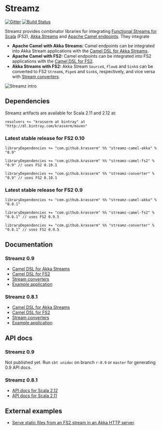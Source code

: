 Streamz
=======

[![Gitter](https://badges.gitter.im/krasserm/streamz.svg)](https://gitter.im/krasserm/streamz?utm_source=badge&utm_medium=badge&utm_campaign=pr-badge)
[![Build Status](https://travis-ci.org/krasserm/streamz.svg?branch=master)](https://travis-ci.org/krasserm/streamz)

Streamz provides combinator libraries for integrating [Functional Streams for Scala](https://github.com/functional-streams-for-scala/fs2) (FS2), [Akka Streams](http://doc.akka.io/docs/akka/2.4/scala/stream/index.html) and [Apache Camel endpoints](http://camel.apache.org/components.html). They integrate

- **Apache Camel with Akka Streams:** Camel endpoints can be integrated into Akka Stream applications with the [Camel DSL for Akka Streams](streamz-camel-akka/README.md).
- **Apache Camel with FS2:** Camel endpoints can be integrated into FS2 applications with the [Camel DSL for FS2](streamz-camel-fs2/README.md).
- **Akka Streams with FS2:** Akka Stream `Source`s, `Flow`s and `Sink`s can be converted to FS2 `Stream`s, `Pipe`s and `Sink`s, respectively, and vice versa with [Stream converters](streamz-converter/README.md).

![Streamz intro](images/streamz-intro.png)

Dependencies
------------

Streamz artifacts are available for Scala 2.11 and 2.12 at:

    resolvers += "krasserm at bintray" at "http://dl.bintray.com/krasserm/maven"

### Latest stable release for FS2 0.10

    libraryDependencies += "com.github.krasserm" %% "streamz-camel-akka" % "0.9"

    libraryDependencies += "com.github.krasserm" %% "streamz-camel-fs2" % "0.9" // uses FS2 0.10.1

    libraryDependencies += "com.github.krasserm" %% "streamz-converter" % "0.9" // uses FS2 0.10.1

### Latest stable release for FS2 0.9

    libraryDependencies += "com.github.krasserm" %% "streamz-camel-akka" % "0.8.1"

    libraryDependencies += "com.github.krasserm" %% "streamz-camel-fs2" % "0.8.1" // uses FS2 0.9.5

    libraryDependencies += "com.github.krasserm" %% "streamz-converter" % "0.8.1" // uses FS2 0.9.5

Documentation
-------------

### Streamz 0.9

- [Camel DSL for Akka Streams](streamz-camel-akka/README.md)
- [Camel DSL for FS2](streamz-camel-fs2/README.md)
- [Stream converters](streamz-converter/README.md)
- [Example application](streamz-examples/README.md)

### Streamz 0.8.1

- [Camel DSL for Akka Streams](https://github.com/krasserm/streamz/blob/v-0.8.1/streamz-camel-akka/README.md)
- [Camel DSL for FS2](https://github.com/krasserm/streamz/blob/v-0.8.1/streamz-camel-fs2/README.md)
- [Stream converters](https://github.com/krasserm/streamz/blob/v-0.8.1/streamz-converter/README.md)
- [Example application](https://github.com/krasserm/streamz/blob/v-0.8.1/streamz-examples/README.md)

API docs
--------

### Streamz 0.9

Not published yet. Run `sbt unidoc` on branch `r-0.9` or `master` for generating 0.9 API docs. 

### Streamz 0.8.1

- [API docs for Scala 2.12](http://krasserm.github.io/streamz/scala-2.12/unidoc/index.html)
- [API docs for Scala 2.11](http://krasserm.github.io/streamz/scala-2.11/unidoc/index.html)

External examples
-----------------

- [Serve static files from an FS2 stream in an Akka HTTP server](https://gist.github.com/bmc/2db513245a4d7213ba7aba4f67723d12).
